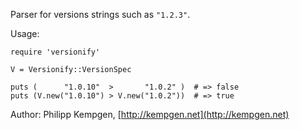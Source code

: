 Parser for versions strings such as `"1.2.3"`.

Usage:

	require 'versionify'
	
	V = Versionify::VersionSpec
	
	puts (      "1.0.10"  >       "1.0.2" )  # => false
	puts (V.new("1.0.10") > V.new("1.0.2"))  # => true

Author: Philipp Kempgen, [http://kempgen.net](http://kempgen.net)

